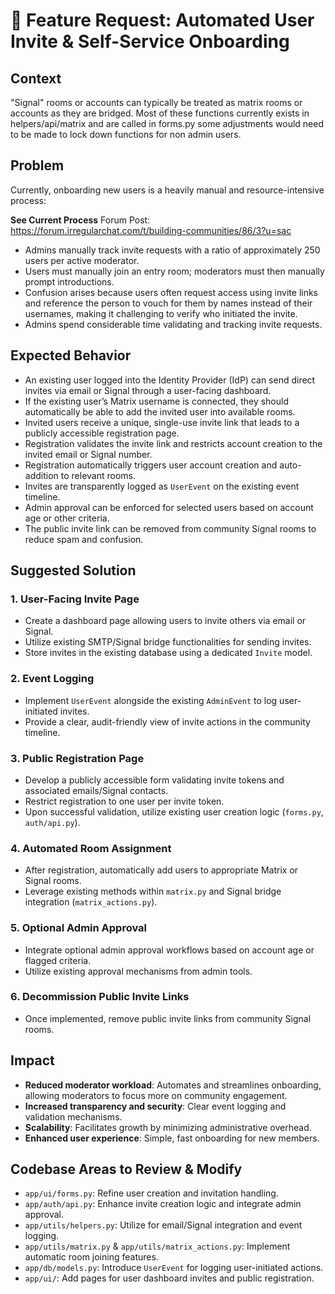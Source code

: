 # 🚀 Feature Request: Automated User Invite & Self-Service Onboarding

## Context
"Signal" rooms or accounts can typically be treated as matrix rooms or accounts as they are bridged. 
Most of these functions currently exists in helpers/api/matrix and are called in forms.py some adjustments would need to be made to lock down functions for non admin users. 



## Problem

Currently, onboarding new users is a heavily manual and resource-intensive process:

__See Current Process__ Forum Post: https://forum.irregularchat.com/t/building-communities/86/3?u=sac

* Admins manually track invite requests with a ratio of approximately 250 users per active moderator.
* Users must manually join an entry room; moderators must then manually prompt introductions.
* Confusion arises because users often request access using invite links and reference the person to vouch for them by names instead of their usernames, making it challenging to verify who initiated the invite.
* Admins spend considerable time validating and tracking invite requests.

## Expected Behavior

* An existing user logged into the Identity Provider (IdP) can send direct invites via email or Signal through a user-facing dashboard.
* If the existing user’s Matrix username is connected, they should automatically be able to add the invited user into available rooms.
* Invited users receive a unique, single-use invite link that leads to a publicly accessible registration page.
* Registration validates the invite link and restricts account creation to the invited email or Signal number.
* Registration automatically triggers user account creation and auto-addition to relevant rooms.
* Invites are transparently logged as `UserEvent` on the existing event timeline.
* Admin approval can be enforced for selected users based on account age or other criteria.
* The public invite link can be removed from community Signal rooms to reduce spam and confusion.

## Suggested Solution

### 1. User-Facing Invite Page

* Create a dashboard page allowing users to invite others via email or Signal.
* Utilize existing SMTP/Signal bridge functionalities for sending invites.
* Store invites in the existing database using a dedicated `Invite` model.

### 2. Event Logging

* Implement `UserEvent` alongside the existing `AdminEvent` to log user-initiated invites.
* Provide a clear, audit-friendly view of invite actions in the community timeline.

### 3. Public Registration Page

* Develop a publicly accessible form validating invite tokens and associated emails/Signal contacts.
* Restrict registration to one user per invite token.
* Upon successful validation, utilize existing user creation logic (`forms.py`, `auth/api.py`).

### 4. Automated Room Assignment

* After registration, automatically add users to appropriate Matrix or Signal rooms.
* Leverage existing methods within `matrix.py` and Signal bridge integration (`matrix_actions.py`).

### 5. Optional Admin Approval

* Integrate optional admin approval workflows based on account age or flagged criteria.
* Utilize existing approval mechanisms from admin tools.

### 6. Decommission Public Invite Links

* Once implemented, remove public invite links from community Signal rooms.

## Impact

* **Reduced moderator workload**: Automates and streamlines onboarding, allowing moderators to focus more on community engagement.
* **Increased transparency and security**: Clear event logging and validation mechanisms.
* **Scalability**: Facilitates growth by minimizing administrative overhead.
* **Enhanced user experience**: Simple, fast onboarding for new members.

## Codebase Areas to Review & Modify

* `app/ui/forms.py`: Refine user creation and invitation handling.
* `app/auth/api.py`: Enhance invite creation logic and integrate admin approval.
* `app/utils/helpers.py`: Utilize for email/Signal integration and event logging.
* `app/utils/matrix.py` & `app/utils/matrix_actions.py`: Implement automatic room joining features.
* `app/db/models.py`: Introduce `UserEvent` for logging user-initiated actions.
* `app/ui/`: Add pages for user dashboard invites and public registration.


